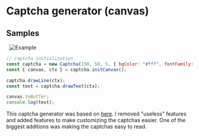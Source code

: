 # Captcha generator (canvas)

## Samples
  ![Example](https://cdn.discordapp.com/attachments/525909915915649034/541358189916979221/captcha.png)

```js
// captcha initialization
const captcha = new Captcha(150, 50, 5, { bgColor: "#fff", fontFamily: fontSize: 55, lineWidth: 2 });
const { canvas, ctx } = captcha.initCanvas();

captcha.drawLine(ctx);
const text = captcha.drawText(ctx);

canvas.toBuffer;
console.log(text);
```

This captcha generator was based on [here](https://github.com/Claude-Ray/canvas-captcha). I removed "useless" features and added features to make customizing the captchas easier. One of the biggest additions was making the captchas easy to read.
